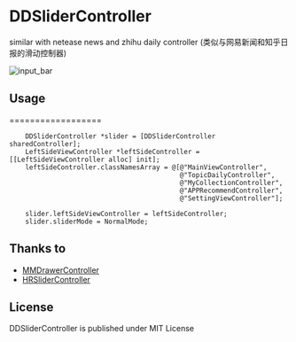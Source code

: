 DDSliderController
==================

similar with netease news and zhihu daily controller (类似与网易新闻和知乎日报的滑动控制器)


![input_bar](./gif/DDSilder.gif)


## Usage
==================
```
    DDSliderController *slider = [DDSliderController sharedController];
    LeftSideViewController *leftSideController = [[LeftSideViewController alloc] init];
    leftSideController.classNamesArray = @[@"MainViewController",
                                           @"TopicDailyController",
                                           @"MyCollectionController",
                                           @"APPRecommendController",
                                           @"SettingViewController"];
    
    slider.leftSideViewController = leftSideController;
    slider.sliderMode = NormalMode;
```


## Thanks to

* [MMDrawerController](https://github.com/mutualmobile/MMDrawerController)
* [HRSliderController](http://blog.csdn.net/cocoarannie/article/details/12589439)




## License

DDSliderController is published under MIT License
